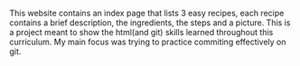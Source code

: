 This website contains an index page that lists 3 easy recipes, each recipe contains a brief description, the ingredients, the steps and a picture. This is a project meant to show the html(and git) skills learned throughout this curriculum. My main focus was trying to practice commiting effectively on git.